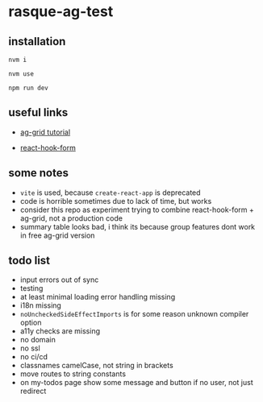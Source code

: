 # rasque-ag-test



## installation

`nvm i`

`nvm use`

`npm run dev`



## useful links

+ [ag-grid tutorial](https://youtu.be/6hxbPqziELk?si=RkJX-TMrITI32U1U) 

+ [react-hook-form](https://react-hook-form.com/get-started#Quickstart)


## some notes

+  `vite` is used, because `create-react-app` is deprecated
+ code is horrible sometimes due to lack of time, but works 
+ consider this repo as experiment trying to combine react-hook-form + ag-grid, not a production code
+ summary table looks bad, i think its because group features dont work in free ag-grid version


## todo list

+ input errors out of sync
+ testing
+ at least minimal loading error handling missing
+ i18n missing
+ `noUncheckedSideEffectImports` is for some reason unknown compiler option
+ a11y checks are missing
+ no domain
+ no ssl
+ no ci/cd
+ classnames camelCase, not string in brackets
+ move routes to string constants
+ on my-todos page  show some message and button if no user, not just redirect
